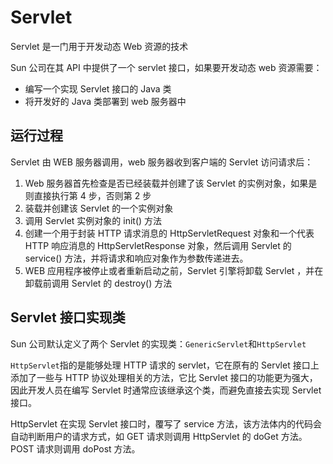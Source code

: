 # Servlet 

Servlet 是一门用于开发动态 Web 资源的技术

Sun 公司在其 API 中提供了一个 servlet 接口，如果要开发动态 web 资源需要：
- 编写一个实现 Servlet 接口的 Java 类
- 将开发好的 Java 类部署到 web 服务器中

## 运行过程

Servlet 由 WEB 服务器调用，web 服务器收到客户端的 Servlet 访问请求后：
1. Web 服务器首先检查是否已经装载并创建了该 Servlet 的实例对象，如果是则直接执行第 4 步，否则第 2 步
2. 装载并创建该 Servlet 的一个实例对象
3. 调用 Servlet 实例对象的 init() 方法
4. 创建一个用于封装 HTTP 请求消息的 HttpServletRequest 对象和一个代表 HTTP 响应消息的 HttpServletResponse 对象，然后调用 Servlet  的 service() 方法，并将请求和响应对象作为参数传递进去。
5. WEB 应用程序被停止或者重新启动之前，Servlet 引擎将卸载 Servlet ，并在卸载前调用 Servlet 的 destroy() 方法

## Servlet 接口实现类

Sun 公司默认定义了两个 Servlet 的实现类：`GenericServlet`和`HttpServlet`

`HttpServlet`指的是能够处理 HTTP 请求的 servlet，它在原有的 Servlet 接口上添加了一些与 HTTP 协议处理相关的方法，它比 Servlet 接口的功能更为强大，因此开发人员在编写 Servlet 时通常应该继承这个类，而避免直接去实现 Servlet 接口。

HttpServlet 在实现 Servlet 接口时，覆写了 service 方法，该方法体内的代码会自动判断用户的请求方式，如 GET 请求则调用 HttpServlet 的 doGet 方法。POST 请求则调用 doPost 方法。